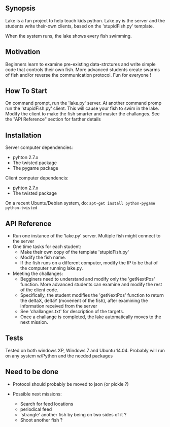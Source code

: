 ## Synopsis

Lake is a fun project to help teach kids python. 
Lake.py is the server and the students write their-own clients, based on the 'stupidFish.py' template.

When the system runs, the lake shows every fish swimming.

## Motivation

Beginners learn to examine pre-existing data-strctures and write simple code that controls their own fish. 
More advanced students create swarms of fish and/or reverse the communication protocol. 
Fun for everyone !

## How To Start

On command prompt, run the 'lake.py' server. At another command promp run the 'stupidFish.py' client.
This will cause your fish to swim in the lake. Modify the client to make the fish smarter and master the challanges.
See the "API Reference" section for farther details


## Installation

Server computer dependencies:
- pyhton 2.7.x
- The twisted package
- The pygame package

Client computer dependencis:
- pyhton 2.7.x
- The twisted package

On a recent Ubuntu/Debian system, do:
    `apt-get install python-pygame python-twisted`

## API Reference

- Run one instance of the 'lake.py' server. 
Multiple fish might connect to the server
- One time tasks for each student:
  - Make their own copy of the template 'stupidFish.py'
  - Modify the fish name. 
  - If the fish runs on a different computer, modify the IP to be that of the computer running lake.py.  
- Meeting the challanges:
  - Begginers need to understand and modify only the 'getNextPos' function. More advanced students can examine and modify the rest of the client code.
  - Specifically, the student modifies the 'getNextPos' function to return the deltaX, deltaY (movenent of the fish), after examining the information received from the server
  - See 'challanges.txt' for description of the targets.
  - Once a challange is completed, the lake automatically moves to the next mission.

## Tests

Tested on both windows XP, Windows 7 and Ubuntu 14.04. 
Probably will run on any system w/Python and the needed packages

## Need to be done

- Protocol should probably be moved to json (or pickle ?)

- Possible next missions: 
  - Search for feed locations
  - periodical feed
  - 'strangle' another fish by being on two sides of it ?
  - Shoot another fish ? 
